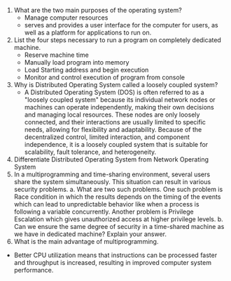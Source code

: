 
1. What are the two main purposes of the operating system?
	- Manage computer resources
	- serves and provides a user interface for the computer for users, as well as a platform for applications to run on. 
2. List the four steps necessary to run a program on completely dedicated machine.
	- Reserve machine time
	- Manually load program into memory
	- Load Starting address and begin execution
	- Monitor and control execution of program from console
3. Why is Distributed Operating System called a loosely coupled system?
   - A Distributed Operating System (DOS) is often referred to as a "loosely coupled system" because its individual network nodes or machines can operate independently, making their own decisions and managing local resources. These nodes are only loosely connected, and their interactions are usually limited to specific needs, allowing for flexibility and adaptability. Because of the decentralized control, limited interaction, and component independence, it is a loosely coupled system that is suitable for scalability, fault tolerance, and heterogeneity.
4. Differentiate Distributed Operating System from Network Operating System
5. In a multiprogramming and time-sharing environment, several users share the system simultaneously. This situation can result in various security problems.
		a. What are two such problems. One such problem is Race condition in which the results depends on the timing of the events which can lead to unpredictable behavior like when a process is following a variable concurrently. Another problem is Privilege Escalation which gives unauthorized access at higher privilege levels. 
		b. Can we ensure the same degree of security in a time-shared machine as we have in dedicated machine? Explain your answer. 
6. What is the main advantage of multiprogramming. 

- Better CPU utilization means that instructions can be processed faster and throughput is increased, resulting in improved computer system performance.